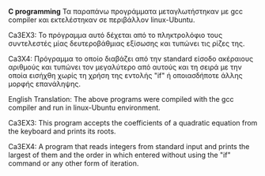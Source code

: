 **C programming**
Τα παραπάνω προγράμματα μεταγλωτήστηκαν με gcc compiler και εκτελέστηκαν σε περιβάλλον linux-Ubuntu.

Ca3EX3: Το πρόγραμμα αυτό δέχεται από το πληκτρολόφιο τους συντελεστές μίας δευτεροβάθμιας εξίσωσης και τυπώνει τις ρίζες της.

Ca3X4: Πρόγραμμα το οποίο διαβάζει από την standard είσοδο ακέραιους αριθμούς και τυπώνει τον μεγαλύτερο από αυτούς και τη σειρά με την οποία εισήχθη χωρίς τη χρήση της εντολής "if" ή οποιασδήποτε άλλης μορφής επανάληψης.

English Translation: The above programs were compiled with the gcc compiler and run in linux-Ubuntu environment.

Ca3EX3: This program accepts the coefficients of a quadratic equation from the keyboard and prints its roots.

Ca3EX4: A program that reads integers from standard input and prints the largest of them and the order in which entered without using the "if" command or any other form of iteration.
